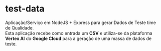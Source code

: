 # test-data

Aplicação/Serviço em NodeJS + Express para gerar Dados de Teste time de Qualidade.  
Esta aplicação recebe como entrada um **CSV** e utiliza-se da plataforma **Vertex AI** do **Google Cloud** para a geração de uma massa de dados de teste.
